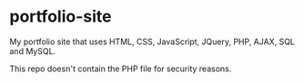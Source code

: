 # portfolio-site

My portfolio site that uses HTML, CSS, JavaScript, JQuery, PHP, AJAX, SQL and MySQL.

This repo doesn't contain the PHP file for security reasons.
